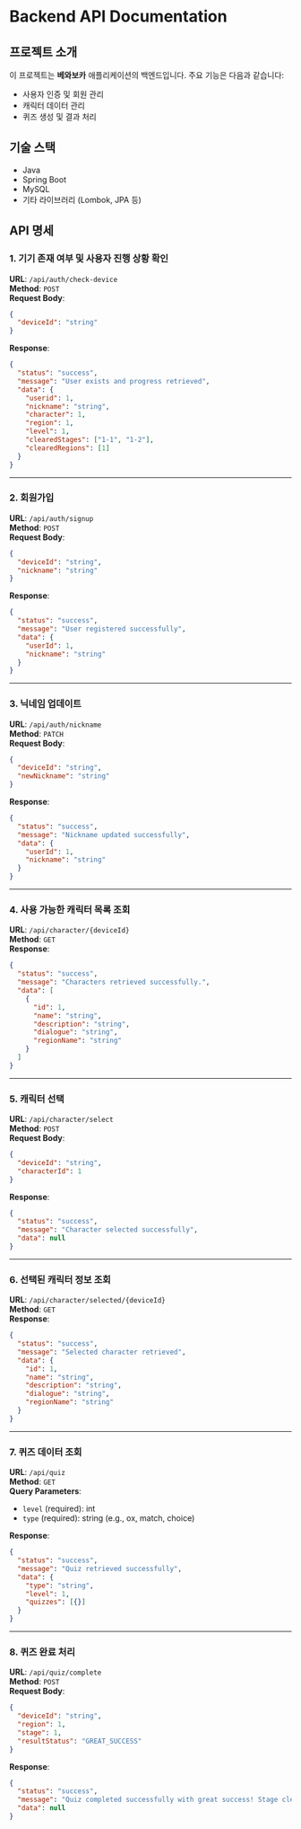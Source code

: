
# Backend API Documentation

## 프로젝트 소개
이 프로젝트는 **베와보카** 애플리케이션의 백엔드입니다. 주요 기능은 다음과 같습니다:
- 사용자 인증 및 회원 관리
- 캐릭터 데이터 관리
- 퀴즈 생성 및 결과 처리

## 기술 스택
- Java
- Spring Boot
- MySQL
- 기타 라이브러리 (Lombok, JPA 등)

## API 명세

### 1. 기기 존재 여부 및 사용자 진행 상황 확인
**URL**: `/api/auth/check-device`  
**Method**: `POST`  
**Request Body**:
```json
{
  "deviceId": "string"
}
```
**Response**:
```json
{
  "status": "success",
  "message": "User exists and progress retrieved",
  "data": {
    "userid": 1,
    "nickname": "string",
    "character": 1,
    "region": 1,
    "level": 1,
    "clearedStages": ["1-1", "1-2"],
    "clearedRegions": [1]
  }
}
```
---

### 2. 회원가입
**URL**: `/api/auth/signup`  
**Method**: `POST`  
**Request Body**:
```json
{
  "deviceId": "string",
  "nickname": "string"
}
```
**Response**:
```json
{
  "status": "success",
  "message": "User registered successfully",
  "data": {
    "userId": 1,
    "nickname": "string"
  }
}
```
---

### 3. 닉네임 업데이트
**URL**: `/api/auth/nickname`  
**Method**: `PATCH`  
**Request Body**:
```json
{
  "deviceId": "string",
  "newNickname": "string"
}
```
**Response**:
```json
{
  "status": "success",
  "message": "Nickname updated successfully",
  "data": {
    "userId": 1,
    "nickname": "string"
  }
}
```
---

### 4. 사용 가능한 캐릭터 목록 조회
**URL**: `/api/character/{deviceId}`  
**Method**: `GET`  
**Response**:
```json
{
  "status": "success",
  "message": "Characters retrieved successfully.",
  "data": [
    {
      "id": 1,
      "name": "string",
      "description": "string",
      "dialogue": "string",
      "regionName": "string"
    }
  ]
}
```
---

### 5. 캐릭터 선택
**URL**: `/api/character/select`  
**Method**: `POST`  
**Request Body**:
```json
{
  "deviceId": "string",
  "characterId": 1
}
```
**Response**:
```json
{
  "status": "success",
  "message": "Character selected successfully",
  "data": null
}
```
---

### 6. 선택된 캐릭터 정보 조회
**URL**: `/api/character/selected/{deviceId}`  
**Method**: `GET`  
**Response**:
```json
{
  "status": "success",
  "message": "Selected character retrieved",
  "data": {
    "id": 1,
    "name": "string",
    "description": "string",
    "dialogue": "string",
    "regionName": "string"
  }
}
```
---

### 7. 퀴즈 데이터 조회
**URL**: `/api/quiz`  
**Method**: `GET`  
**Query Parameters**:
- `level` (required): int  
- `type` (required): string (e.g., ox, match, choice)

**Response**:
```json
{
  "status": "success",
  "message": "Quiz retrieved successfully",
  "data": {
    "type": "string",
    "level": 1,
    "quizzes": [{}]
  }
}
```
---

### 8. 퀴즈 완료 처리
**URL**: `/api/quiz/complete`  
**Method**: `POST`  
**Request Body**:
```json
{
  "deviceId": "string",
  "region": 1,
  "stage": 1,
  "resultStatus": "GREAT_SUCCESS"
}
```
**Response**:
```json
{
  "status": "success",
  "message": "Quiz completed successfully with great success! Stage cleared.",
  "data": null
}
```

